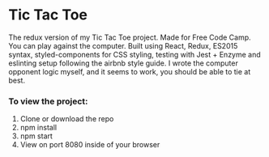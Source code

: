 # Tic Tac Toe

The redux version of my Tic Tac Toe project. Made for Free Code Camp. You can play against the computer. Built using React, Redux, ES2015 syntax, styled-components for CSS styling, testing with Jest + Enzyme and eslinting setup following the airbnb style guide. I wrote the computer opponent logic myself, and it seems to work, you should be able to tie at best.

### To view the project:

1. Clone or download the repo
2. npm install
3. npm start
4. View on port 8080 inside of your browser
